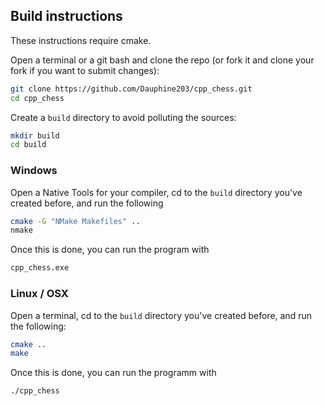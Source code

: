 ## Build instructions

These instructions require cmake.

Open a terminal or a git bash and clone the repo (or fork it and clone your fork if you
want to submit changes):

```bash
git clone https://github.com/Dauphine203/cpp_chess.git
cd cpp_chess
```

Create a `build` directory to avoid polluting the sources:

```bash
mkdir build
cd build
```

### Windows

Open a Native Tools for your compiler, cd to the `build` directory you've created before,
and run the following

```bash
cmake -G "NMake Makefiles" ..
nmake
```

Once this is done, you can run the program with

```bash
cpp_chess.exe
```

### Linux / OSX

Open a terminal, cd to the `build` directory you've created before, and run the following:

```bash
cmake ..
make
```

Once this is done, you can run the programm with

```bash
./cpp_chess
```
